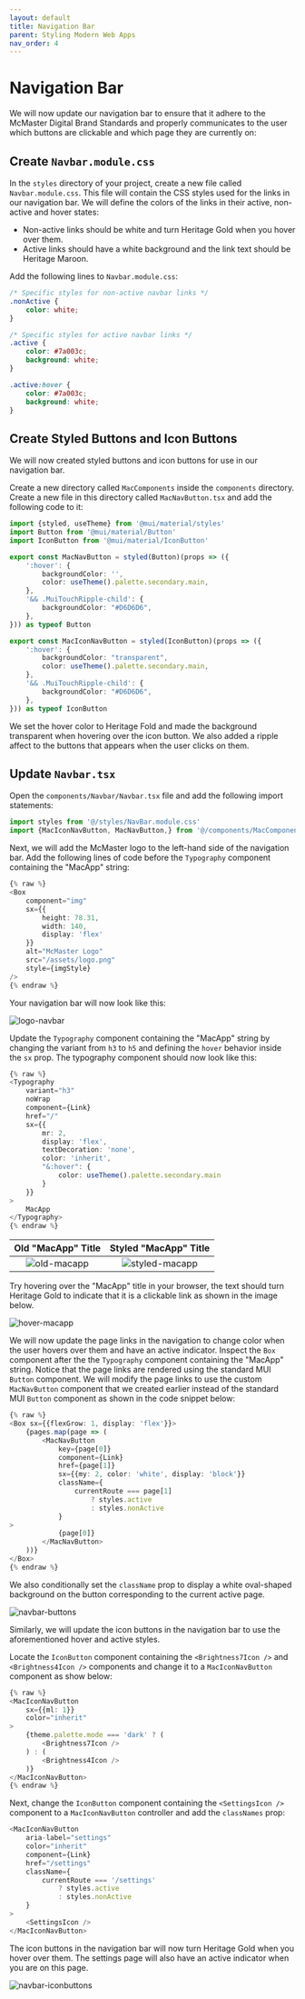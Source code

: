 ```yaml
---
layout: default
title: Navigation Bar
parent: Styling Modern Web Apps
nav_order: 4
---
```


# Navigation Bar

We will now update our navigation bar to ensure that it adhere to the McMaster Digital Brand Standards and properly communicates to the user which buttons are clickable and which page they are currently on:

## Create `Navbar.module.css`
In the `styles` directory of your project, create a new file called `Navbar.module.css`. This file will contain the CSS styles used for the links in our navigation bar. We will define the colors of the links in their active, non-active and hover states:
- Non-active links should be white and turn Heritage Gold when you hover over them.
- Active links should have a white background and the link text should be Heritage Maroon.

Add the following lines to `Navbar.module.css`:

```css
/* Specific styles for non-active navbar links */
.nonActive {
    color: white;
}

/* Specific styles for active navbar links */
.active {
    color: #7a003c;
    background: white;
}

.active:hover {
    color: #7a003c;
    background: white;
}
```

## Create Styled Buttons and Icon Buttons
We will now created styled buttons and icon buttons for use in our navigation bar. 

Create a new directory called `MacComponents` inside the `components` directory. Create a new file in this directory called `MacNavButton.tsx` and add the following code to it:

```ts
import {styled, useTheme} from '@mui/material/styles'
import Button from '@mui/material/Button'
import IconButton from '@mui/material/IconButton'

export const MacNavButton = styled(Button)(props => ({
    ':hover': {
        backgroundColor: '',
        color: useTheme().palette.secondary.main,
    },
    '&& .MuiTouchRipple-child': {
        backgroundColor: "#D6D6D6",
    },
})) as typeof Button

export const MacIconNavButton = styled(IconButton)(props => ({
    ':hover': {
        backgroundColor: "transparent",
        color: useTheme().palette.secondary.main,
    },
    '&& .MuiTouchRipple-child': {
        backgroundColor: "#D6D6D6",
    },
})) as typeof IconButton
```

We set the hover color to Heritage Fold and made the background transparent when hovering over the icon button. We also added a ripple affect to the buttons that appears when the user clicks on them. 

## Update `Navbar.tsx`
Open the `components/Navbar/Navbar.tsx` file and add the following import statements:
```ts
import styles from '@/styles/NavBar.module.css'  
import {MacIconNavButton, MacNavButton,} from '@/components/MacComponents/MacNavButton'
```

Next, we will add the McMaster logo to the left-hand side of the navigation bar. Add the following lines of code before the `Typography` component containing the "MacApp" string:
```ts
{% raw %}
<Box
	component="img"
	sx={{
		height: 78.31,
		width: 140,
		display: 'flex'
	}}
	alt="McMaster Logo"
	src="/assets/logo.png"
	style={imgStyle}
/>
{% endraw %}
```

Your navigation bar will now look like this:

![logo-navbar](assets/img/logo-navbar.png)

Update the `Typography` component containing the "MacApp" string by changing the variant from `h3` to `h5` and defining the `hover` behavior inside the `sx` prop. The typography component should now look like this:
```ts
{% raw %}
<Typography
	variant="h3"
	noWrap
	component={Link}
	href="/"
	sx={{
		mr: 2,
		display: 'flex',
		textDecoration: 'none',
		color: 'inherit',
		"&:hover": {
			color: useTheme().palette.secondary.main
		}
	}}
>
	MacApp
</Typography>
{% endraw %}
```

Old "MacApp" Title           |  Styled "MacApp" Title
:-------------------------:|:-------------------------:
![old-macapp](assets/img/old-macapp.png)  |  ![styled-macapp](assets/img/styled-macapp.png)

Try hovering over the "MacApp" title in your browser, the text should turn Heritage Gold to indicate that it is a clickable link as shown in the image below.

![hover-macapp](assets/img/hover-macapp.png)

We will now update the page links in the navigation to change color when the user hovers over them and have an active indicator. 
Inspect the `Box` component after the the `Typography` component containing the "MacApp" string. Notice that the page links are rendered using the standard MUI `Button` component.
We will modify the page links to use the custom `MacNavButton` component that we created earlier instead of the standard MUI `Button` component as shown in the code snippet below:
```ts
{% raw %}
<Box sx={{flexGrow: 1, display: 'flex'}}>
	{pages.map(page => (
		<MacNavButton
			key={page[0]}
			component={Link}
			href={page[1]}
			sx={{my: 2, color: 'white', display: 'block'}}
			className={
				currentRoute === page[1]
					? styles.active
					: styles.nonActive
			}
>
			{page[0]}
		</MacNavButton>
	))}
</Box>
{% endraw %}
```
We also conditionally set the `className` prop to display a white oval-shaped background on the button corresponding to the current active page.

![navbar-buttons](assets/img/navbar-buttons.png)

Similarly, we will update the icon buttons in the navigation bar to use the aforementioned hover and active styles.

Locate the `IconButton` component containing the  `<Brightness7Icon />` and `<Brightness4Icon />` components and change it to a `MacIconNavButton` component as show below:
```ts
{% raw %}
<MacIconNavButton
	sx={{ml: 1}}
	color="inherit"
>
	{theme.palette.mode === 'dark' ? (
		<Brightness7Icon />
	) : (
		<Brightness4Icon />
	)}
</MacIconNavButton>
{% endraw %}
```

Next, change the `IconButton` component containing the `<SettingsIcon />` component to a `MacIconNavButton` controller and add the `classNames` prop:
```ts
<MacIconNavButton
	aria-label="settings"
	color="inherit"
	component={Link}
	href="/settings"
	className={
		currentRoute === '/settings'
			? styles.active
			: styles.nonActive
	}
>
	<SettingsIcon />
</MacIconNavButton>
```

The icon buttons in the navigation bar will now turn Heritage Gold when you hover over them. The settings page will also have an active indicator when you are on this page.

![navbar-iconbuttons](assets/img/navbar-iconbuttons.png)

